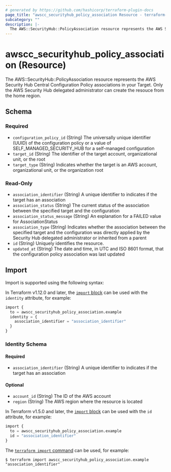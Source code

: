```yaml
---
# generated by https://github.com/hashicorp/terraform-plugin-docs
page_title: "awscc_securityhub_policy_association Resource - terraform-provider-awscc"
subcategory: ""
description: |-
  The AWS::SecurityHub::PolicyAssociation resource represents the AWS Security Hub Central Configuration Policy associations in your Target. Only the AWS Security Hub delegated administrator can create the resouce from the home region.
---
```


# awscc_securityhub_policy_association (Resource)

The AWS::SecurityHub::PolicyAssociation resource represents the AWS Security Hub Central Configuration Policy associations in your Target. Only the AWS Security Hub delegated administrator can create the resouce from the home region.



<!-- schema generated by tfplugindocs -->
## Schema

### Required

- `configuration_policy_id` (String) The universally unique identifier (UUID) of the configuration policy or a value of SELF_MANAGED_SECURITY_HUB for a self-managed configuration
- `target_id` (String) The identifier of the target account, organizational unit, or the root
- `target_type` (String) Indicates whether the target is an AWS account, organizational unit, or the organization root

### Read-Only

- `association_identifier` (String) A unique identifier to indicates if the target has an association
- `association_status` (String) The current status of the association between the specified target and the configuration
- `association_status_message` (String) An explanation for a FAILED value for AssociationStatus
- `association_type` (String) Indicates whether the association between the specified target and the configuration was directly applied by the Security Hub delegated administrator or inherited from a parent
- `id` (String) Uniquely identifies the resource.
- `updated_at` (String) The date and time, in UTC and ISO 8601 format, that the configuration policy association was last updated

## Import

Import is supported using the following syntax:

In Terraform v1.12.0 and later, the [`import` block](https://developer.hashicorp.com/terraform/language/import) can be used with the `identity` attribute, for example:

```terraform
import {
  to = awscc_securityhub_policy_association.example
  identity = {
    association_identifier = "association_identifier"
  }
}
```

<!-- schema generated by tfplugindocs -->
### Identity Schema

#### Required

- `association_identifier` (String) A unique identifier to indicates if the target has an association

#### Optional

- `account_id` (String) The ID of the AWS account
- `region` (String) The AWS region where the resource is located

In Terraform v1.5.0 and later, the [`import` block](https://developer.hashicorp.com/terraform/language/import) can be used with the `id` attribute, for example:

```terraform
import {
  to = awscc_securityhub_policy_association.example
  id = "association_identifier"
}
```

The [`terraform import` command](https://developer.hashicorp.com/terraform/cli/commands/import) can be used, for example:

```shell
$ terraform import awscc_securityhub_policy_association.example "association_identifier"
```
